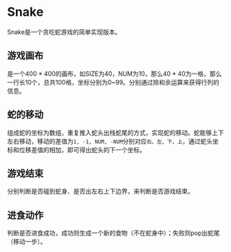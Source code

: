 # Snake

Snake是一个贪吃蛇游戏的简单实现版本。

## 游戏画布

是一个400 * 400的画布，如SIZE为40，NUM为10，那么40 * 40为一格，那么一行长10个，总共100格，坐标分别为0~99。分别通过除和余运算来获得行列的信息。

## 蛇的移动

组成蛇的坐标为数组，重复推入蛇头出栈蛇尾的方式，实现蛇的移动。蛇能够上下左右移动，移动的差值为`1, -1, NUM, -NUM`分别对应`右、左、下、上`，通过蛇头坐标和位移差值的相加，即可得出蛇头的下一个坐标。

## 游戏结束

分别判断是否碰到蛇身、是否出左右上下边界，来判断是否游戏结束。

## 进食动作

判断是否进食成功，成功则生成一个新的食物（不在蛇身中）；失败则pop出蛇尾（移动一步）。
